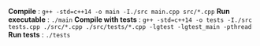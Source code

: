 **Compile** : `g++ -std=c++14 -o main -I./src main.cpp src/*.cpp`
**Run executable** : `./main`
**Compile with tests** : `g++ -std=c++14 -o tests -I./src tests.cpp ./src/*.cpp ./src/tests/*.cpp -lgtest -lgtest_main -pthread`
**Run tests** : `./tests`
